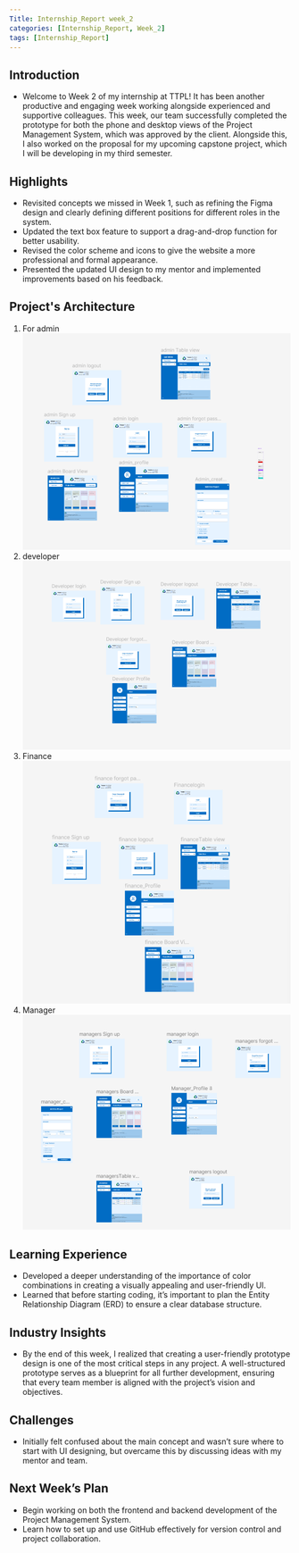```yaml
---
Title: Internship_Report week_2
categories: [Internship_Report, Week_2]
tags: [Internship_Report]
---
```


## Introduction
- Welcome to Week 2 of my internship at TTPL! It has been another productive and engaging week working alongside experienced and supportive colleagues. This week, our team successfully completed the prototype for both the phone and desktop views of the Project Management System, which was approved by the client. Alongside this, I also worked on the proposal for my upcoming capstone project, which I will be developing in my third semester.

## Highlights
- Revisited concepts we missed in Week 1, such as refining the Figma design and clearly defining different positions for different roles in the system.
- Updated the text box feature to support a drag-and-drop function for better usability.
- Revised the color scheme and icons to give the website a more professional and formal appearance.
- Presented the updated UI design to my mentor and implemented improvements based on his feedback.

## Project's Architecture
1. For admin
![Desktop](/assets/interns/admin.png)
2. developer
![Desktop](/assets/interns/developer.png)
3. Finance
![Desktop](/assets/interns/finance.png)
4. Manager
![Desktop](/assets/interns/manager.png)

## Learning Experience
- Developed a deeper understanding of the importance of color combinations in creating a visually appealing and user-friendly UI.
- Learned that before starting coding, it’s important to plan the Entity Relationship Diagram (ERD) to ensure a clear database structure.

## Industry Insights
- By the end of this week, I realized that creating a user-friendly prototype design is one of the most critical steps in any project. A well-structured prototype serves as a blueprint for all further development, ensuring that every team member is aligned with the project’s vision and objectives.

## Challenges
- Initially felt confused about the main concept and wasn’t sure where to start with UI designing, but overcame this by discussing ideas with my mentor and team.

## Next Week’s Plan
- Begin working on both the frontend and backend development of the Project Management System.
- Learn how to set up and use GitHub effectively for version control and project collaboration.